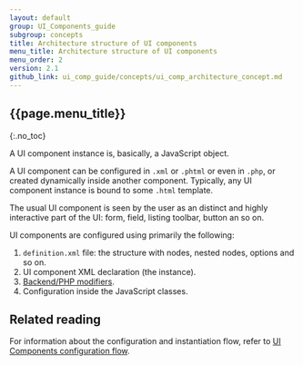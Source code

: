 ```yaml
---
layout: default
group: UI_Components_guide
subgroup: concepts
title: Architecture structure of UI components
menu_title: Architecture structure of UI components
menu_order: 2
version: 2.1
github_link: ui_comp_guide/concepts/ui_comp_architecture_concept.md
---
```


##  {{page.menu_title}}
{:.no_toc}

A UI component instance is, basically, a JavaScript object.

A UI component can be configured in `.xml` or `.phtml` or even in `.php`, or created dynamically inside another component. Typically, any UI component instance is bound to some `.html` template.

The usual UI component is seen by the user as an distinct and highly interactive part of the UI: form, field, listing toolbar, button an so on.

UI components are configured using primarily the following:

1. `definition.xml` file: the structure with nodes, nested nodes, options and so on.
2. UI component XML declaration (the instance).
3. [Backend/PHP modifiers]({{page.baseurl}}ui_comp_guide/concepts/ui_comp_modifier_concept.md).
4. Configuration inside the JavaScript classes.

## Related reading

For information about the configuration and instantiation flow, refer to [UI Components configuration flow]({{page.baseurl}}ui_comp_guide/concepts/ui_comp_config_flow_concept.html).
